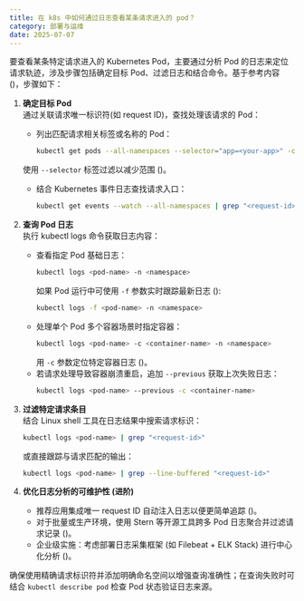 ```yaml
---
title: 在 k8s 中如何通过日志查看某条请求进入的 pod？
category: 部署与运维
date: 2025-07-07
---
```

要查看某条特定请求进入的 Kubernetes Pod，主要通过分析 Pod 的日志来定位请求轨迹，涉及步骤包括确定目标 Pod、过滤日志和结合命令。基于参考内容 ()，步骤如下：

1. **确定目标 Pod**  
   通过关联请求唯一标识符(如 request ID)，查找处理该请求的 Pod：
   - 列出匹配请求相关标签或名称的 Pod：
     ```sh
     kubectl get pods --all-namespaces --selector="app=<your-app>" -o name
     ```
    使用 `--selector` 标签过滤以减少范围 ()。
   - 结合 Kubernetes 事件日志查找请求入口：
     ```sh
     kubectl get events --watch --all-namespaces | grep "<request-id>"
     ```

2. **查询 Pod 日志**  
   执行 kubectl logs 命令获取日志内容：
   - 查看指定 Pod 基础日志：
     ```sh
     kubectl logs <pod-name> -n <namespace>
     ```
     如果 Pod 运行中可使用 `-f` 参数实时跟踪最新日志 ():
     ```sh
     kubectl logs -f <pod-name> -n <namespace>
     ```
   - 处理单个 Pod 多个容器场景时指定容器：
     ```sh
     kubectl logs <pod-name> -c <container-name> -n <namespace>
     ```
     用 `-c` 参数定位特定容器日志 ()。
   - 若请求处理导致容器崩溃重启，追加 `--previous` 获取上次失败日志：
     ```sh
     kubectl logs <pod-name> --previous -c <container-name>

3. **过滤特定请求条目**  
   结合 Linux shell 工具在日志结果中搜索请求标识：
   ```sh
   kubectl logs <pod-name> | grep "<request-id>"
   ```
   或直接跟踪与请求匹配的输出：
   ```sh
   kubectl logs <pod-name> | grep --line-buffered "<request-id>"
   ```

4. **优化日志分析的可维护性 (进阶)**  
   - 推荐应用集成唯一 request ID 自动注入日志以便更简单追踪 ()。
   - 对于批量或生产环境，使用 Stern 等开源工具跨多 Pod 日志聚合并过滤请求记录 ()。
   - 企业级实施：考虑部署日志采集框架 (如 Filebeat + ELK Stack) 进行中心化分析 ()。

确保使用精确请求标识符并添加明确命名空间以增强查询准确性；在查询失败时可结合 `kubectl describe pod` 检查 Pod 状态验证日志来源。
